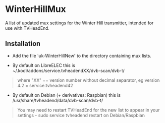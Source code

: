 # WinterHillMux
A list of updated mux settings for the Winter Hill transmitter, intended for use with TVHeadEnd.

## Installation
- Add the file 'uk-WinterHillNew' to the directory containing mux lists.

- By default on LibreELEC this is ~/.kodi/addons/service.tvheadendXX/dvb-scan/dvb-t/
> where "XX" == version number without decimal separator, eg version 4.2 = service.tvheadend42

- By default on Debian (+ derivatives: Raspbian) this is /usr/share/tvheadend/data/dvb-scan/dvb-t/

> You may need to restart TVHeadEnd for the new list to appear in your settings - sudo service tvheadend restart on Debian/Raspbian
